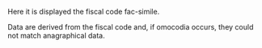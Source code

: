 Here it is displayed the fiscal code fac-simile.

Data are derived from the fiscal code and, if omocodia occurs, they could not match anagraphical data.